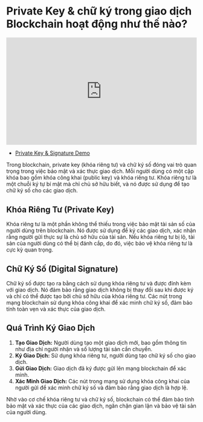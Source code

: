 # Private Key & chữ ký trong giao dịch Blockchain hoạt động như thế nào?
<div style="position: relative; width: 100%; height: 0; padding-bottom: 56.25%;">
    <iframe src="https://www.youtube.com/embed/coXIRb9sG54?si=I9EDQgT-o_cSzI5R" 
            title="YouTube video player" 
            frameborder="0" 
            allow="accelerometer; autoplay; clipboard-write; encrypted-media; gyroscope; picture-in-picture; web-share" 
            referrerpolicy="strict-origin-when-cross-origin" 
            allowfullscreen 
            style="position: absolute; top: 0; left: 0; width: 100%; height: 100%;">
    </iframe>
</div>

- [Private Key & Signature Demo](https://andersbrownworth.com/blockchain/public-private-keys/)

Trong blockchain, private key (khóa riêng tư) và chữ ký số đóng vai trò quan trọng trong việc bảo mật và xác thực giao dịch. Mỗi người dùng có một cặp khóa bao gồm khóa công khai (public key) và khóa riêng tư. Khóa riêng tư là một chuỗi ký tự bí mật mà chỉ chủ sở hữu biết, và nó được sử dụng để tạo chữ ký số cho các giao dịch.

## Khóa Riêng Tư (Private Key)

Khóa riêng tư là một phần không thể thiếu trong việc bảo mật tài sản số của người dùng trên blockchain. Nó được sử dụng để ký các giao dịch, xác nhận rằng người gửi thực sự là chủ sở hữu của tài sản. Nếu khóa riêng tư bị lộ, tài sản của người dùng có thể bị đánh cắp, do đó, việc bảo vệ khóa riêng tư là cực kỳ quan trọng.

## Chữ Ký Số (Digital Signature)

Chữ ký số được tạo ra bằng cách sử dụng khóa riêng tư và được đính kèm với giao dịch. Nó đảm bảo rằng giao dịch không bị thay đổi sau khi được ký và chỉ có thể được tạo bởi chủ sở hữu của khóa riêng tư. Các nút trong mạng blockchain sử dụng khóa công khai để xác minh chữ ký số, đảm bảo tính toàn vẹn và xác thực của giao dịch.

## Quá Trình Ký Giao Dịch

1. **Tạo Giao Dịch:** Người dùng tạo một giao dịch mới, bao gồm thông tin như địa chỉ người nhận và số lượng tài sản cần chuyển.
2. **Ký Giao Dịch:** Sử dụng khóa riêng tư, người dùng tạo chữ ký số cho giao dịch.
3. **Gửi Giao Dịch:** Giao dịch đã ký được gửi lên mạng blockchain để xác minh.
4. **Xác Minh Giao Dịch:** Các nút trong mạng sử dụng khóa công khai của người gửi để xác minh chữ ký số và đảm bảo rằng giao dịch là hợp lệ.

Nhờ vào cơ chế khóa riêng tư và chữ ký số, blockchain có thể đảm bảo tính bảo mật và xác thực của các giao dịch, ngăn chặn gian lận và bảo vệ tài sản của người dùng.